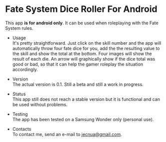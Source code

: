 Fate System Dice Roller For Android
===================================

This app **is for android only**. It can be used when roleplaying with the Fate 
System rules.

- Usage    
It's pretty straightforward. Just click on the skill number and the app will 
automatically throw four fate dice for you, add the the resulting value to the 
skill and show the total at the bottom. Four images will show the result of each
 die. An arrow will graphically show if the dice total was good or bad, so that 
 it can help the gamer roleplay the situation accordingly.

- Version    
The actual version is 0.1. Still a beta and still a work in progress.

- Status    
This app still does not reach a stable version but it is 
functional and can be used without problems.

- Testing    
The app has been tested on a Samsung Wonder only (personal use).

- Contacts    
To contact me, send an e-mail to jecnua@gmail.com.
